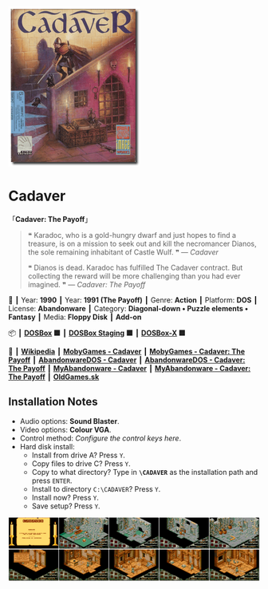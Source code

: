 ![](Thumbnail.png "application-thumbnail")

# Cadaver

「**Cadaver: The Payoff**」

> ❝ Karadoc, who is a gold-hungry dwarf and just hopes to find a treasure, is on a mission to seek out and kill the necromancer Dianos, the sole remaining inhabitant of Castle Wulf. ❞ — *Cadaver*
>
> ❝ Dianos is dead. Karadoc has fulfilled The Cadaver contract. But collecting the reward will be more challenging than you had ever imagined. ❞ — *Cadaver: The Payoff*
>

📌 ┃ Year: **1990** ┃ Year: **1991 (The Payoff)** ┃ Genre: **Action** ┃ Platform: **DOS** ┃ License: **Abandonware** ┃ Category: **Diagonal-down • Puzzle elements • Fantasy** ┃ Media: **Floppy Disk** ┃ **Add-on** 

📦 ┃ **[DOSBox](https://www.dosbox.com/) 🟩** ┃ **[DOSBox Staging](https://dosbox-staging.github.io/) 🟩** ┃ **[DOSBox-X](https://dosbox-x.com/) 🟩** 

📎 ┃ **[Wikipedia](https://en.wikipedia.org/wiki/Cadaver_(video_game))** ┃ **[MobyGames - Cadaver](https://www.mobygames.com/game/1980/cadaver/)** ┃ **[MobyGames - Cadaver: The Payoff](https://www.mobygames.com/game/10198/cadaver-the-payoff/)** ┃ **[AbandonwareDOS - Cadaver](https://www.abandonwaredos.com/abandonware-game.php?abandonware=Cadaver&gid=166)** ┃ **[AbandonwareDOS - Cadaver: The Payoff](https://www.abandonwaredos.com/abandonware-game.php?abandonware=Cadaver%3A+The+Payoff&gid=889)** ┃ **[MyAbandonware - Cadaver](https://www.myabandonware.com/game/cadaver-13x)** ┃ **[MyAbandonware - Cadaver: The Payoff](https://www.myabandonware.com/game/cadaver-the-payoff-258)** ┃ **[OldGames.sk](https://www.oldgames.sk/docs/cadaver/index.php)** 

## Installation Notes
- Audio options: **Sound Blaster**.
- Video options: **Colour VGA**.
- Control method: *Configure the control keys here*.
- Hard disk install:
  - Install from drive A? Press `Y`.
  - Copy files to drive C? Press `Y`.
  - Copy to what directory? Type in **`\CADAVER`** as the installation path and press `ENTER`.
  - Install to directory `C:\CADAVER`? Press `Y`.
  - Install now? Press `Y`.
  - Save setup? Press `Y`.

![](Montage.png "Cadaver")

